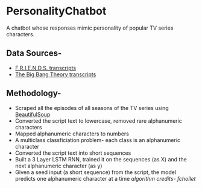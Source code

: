 # PersonalityChatbot
A chatbot whose responses mimic personality of popular TV series characters.

## Data Sources-
- [F.R.I.E.N.D.S. transcripts](https://fangj.github.io/friends/)
- [The Big Bang Theory transcripts](https://bigbangtrans.wordpress.com/about/)

## Methodology-
- Scraped all the episodes of all seasons of the TV series using [BeautifulSoup](https://www.crummy.com/software/BeautifulSoup/)
- Converted the script text to lowercase, removed rare alphanumeric characters
- Mapped alphanumeric characters to numbers
- A multiclass classficiation problem- each class is an alphanumeric character
- Converted the script text into short sequences
- Built a 3 Layer LSTM RNN, trained it on the sequences (as X) and the next alphanumeric character (as y)
- Given a seed input (a short sequence) from the script, the model predicts one alphanumeric character at a time
*algorithm credits- fchollet*
